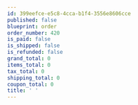```yaml
---
id: 399eefce-e5c8-4cca-b1f4-3556e8606cce
published: false
blueprint: order
order_number: 420
is_paid: false
is_shipped: false
is_refunded: false
grand_total: 0
items_total: 0
tax_total: 0
shipping_total: 0
coupon_total: 0
title: ' '
---
```

